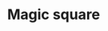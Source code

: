 ---
title: Magic square
date: 
draft: false

# descripcion
description : Cadena de plata

materials: Plata 925

color: Plateado

dimensions: 40/45/50 cm largo

code: 04-12-0542

type: "Colgantes"

categories: []

price: $1.740,00

# Images
# first image will be shown in the product page
images:
  # - image: "images/path_to_image"
  # La ubicacion de las imagenes es imagenes/Colgantes/Colgantes.Cadenas/04-12-0542-magic-square
  - image: "./images/colgantes/cadenas/04-12-0542_a.JPG"
  - image: "./images/colgantes/cadenas/04-12-0542_b.JPG"
---